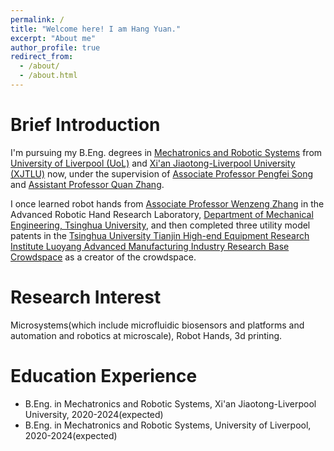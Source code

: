 ```yaml
---
permalink: /
title: "Welcome here! I am Hang Yuan."
excerpt: "About me"
author_profile: true
redirect_from: 
  - /about/
  - /about.html
---
```


Brief Introduction
=====
I'm pursuing my B.Eng. degrees in [Mechatronics and Robotic Systems](https://www.xjtlu.edu.cn/en/study/undergraduate/mechatronics-and-robotic-systems) from [University of Liverpool (UoL)](https://www.liverpool.ac.uk) and [Xi'an Jiaotong-Liverpool University (XJTLU)](https://www.xjtlu.edu.cn/en) now, under the supervision of [Associate Professor Pengfei Song](https://www.xjtlu.edu.cn/en/departments/academic-departments/mechatronics-and-robotics/staff/pengfei-song) and [Assistant Professor Quan Zhang](https://www.xjtlu.edu.cn/en/departments/academic-departments/mechatronics-and-robotics/staff/quan-zhang). 

I once learned robot hands from [Associate Professor Wenzeng Zhang](https://scholar.google.com/citations?hl=zh-CN&user=n-3doEMAAAAJ&view_op=list_works&sortby=pubdate) in the Advanced Robotic Hand Research Laboratory, [Department of Mechanical Engineering, Tsinghua University](https://www.me.tsinghua.edu.cn/en/), and then completed three utility model patents in the [Tsinghua University Tianjin High-end Equipment Research Institute Luoyang Advanced Manufacturing Industry Research Base Crowdspace](http://www.lamic.com.cn/index.php) as a creator of the crowdspace.

Research Interest
=====
Microsystems(which include microfluidic biosensors and platforms and automation and robotics at microscale), Robot Hands, 3d printing.

Education Experience
=====
* B.Eng. in Mechatronics and Robotic Systems, Xi'an Jiaotong-Liverpool University, 2020-2024(expected)
* B.Eng. in Mechatronics and Robotic Systems, University of Liverpool, 2020-2024(expected)
